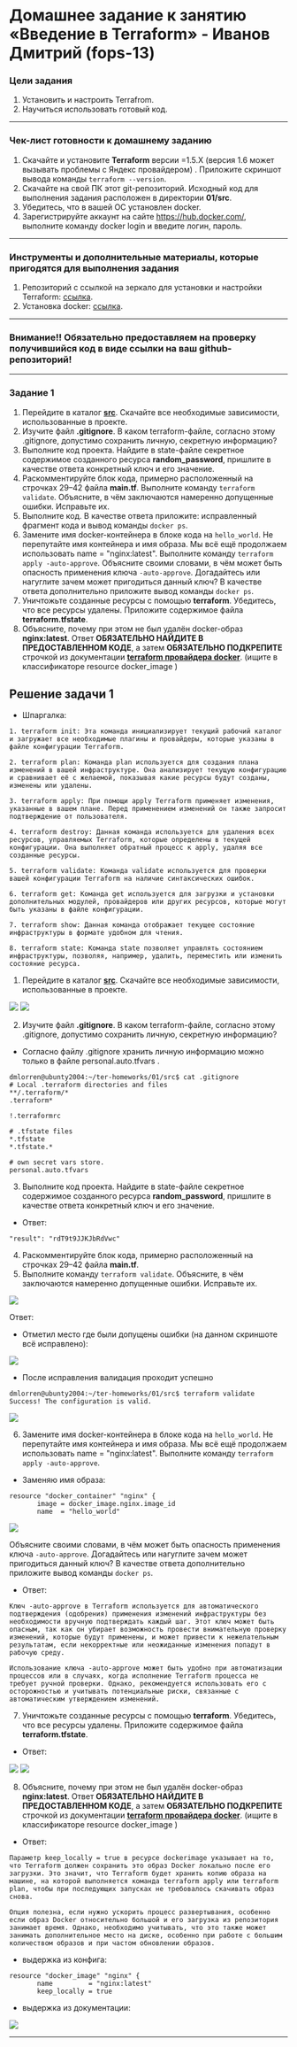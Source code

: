 # Домашнее задание к занятию «Введение в Terraform» - Иванов Дмитрий (fops-13)

### Цели задания

1. Установить и настроить Terrafrom.
2. Научиться использовать готовый код.

------

### Чек-лист готовности к домашнему заданию

1. Скачайте и установите **Terraform** версии =1.5.Х (версия 1.6 может вызывать проблемы с Яндекс провайдером) . Приложите скриншот вывода команды ```terraform --version```.
2. Скачайте на свой ПК этот git-репозиторий. Исходный код для выполнения задания расположен в директории **01/src**.
3. Убедитесь, что в вашей ОС установлен docker.
4. Зарегистрируйте аккаунт на сайте https://hub.docker.com/, выполните команду docker login и введите логин, пароль.

------

### Инструменты и дополнительные материалы, которые пригодятся для выполнения задания

1. Репозиторий с ссылкой на зеркало для установки и настройки Terraform: [ссылка](https://github.com/netology-code/devops-materials).
2. Установка docker: [ссылка](https://docs.docker.com/engine/install/ubuntu/). 
------
### Внимание!! Обязательно предоставляем на проверку получившийся код в виде ссылки на ваш github-репозиторий!
------

### Задание 1

1. Перейдите в каталог [**src**](https://github.com/netology-code/ter-homeworks/tree/main/01/src). Скачайте все необходимые зависимости, использованные в проекте. 
2. Изучите файл **.gitignore**. В каком terraform-файле, согласно этому .gitignore, допустимо сохранить личную, секретную информацию?
3. Выполните код проекта. Найдите  в state-файле секретное содержимое созданного ресурса **random_password**, пришлите в качестве ответа конкретный ключ и его значение.
4. Раскомментируйте блок кода, примерно расположенный на строчках 29–42 файла **main.tf**.
Выполните команду ```terraform validate```. Объясните, в чём заключаются намеренно допущенные ошибки. Исправьте их.
5. Выполните код. В качестве ответа приложите: исправленный фрагмент кода и вывод команды ```docker ps```.
6. Замените имя docker-контейнера в блоке кода на ```hello_world```. Не перепутайте имя контейнера и имя образа. Мы всё ещё продолжаем использовать name = "nginx:latest". Выполните команду ```terraform apply -auto-approve```.
Объясните своими словами, в чём может быть опасность применения ключа  ```-auto-approve```. Догадайтесь или нагуглите зачем может пригодиться данный ключ? В качестве ответа дополнительно приложите вывод команды ```docker ps```.
7. Уничтожьте созданные ресурсы с помощью **terraform**. Убедитесь, что все ресурсы удалены. Приложите содержимое файла **terraform.tfstate**. 
8. Объясните, почему при этом не был удалён docker-образ **nginx:latest**. Ответ **ОБЯЗАТЕЛЬНО НАЙДИТЕ В ПРЕДОСТАВЛЕННОМ КОДЕ**, а затем **ОБЯЗАТЕЛЬНО ПОДКРЕПИТЕ** строчкой из документации [**terraform провайдера docker**](https://docs.comcloud.xyz/providers/kreuzwerker/docker/latest/docs).  (ищите в классификаторе resource docker_image )



## Решение задачи 1

- Шпаргалка:
```
1. terraform init: Эта команда инициализирует текущий рабочий каталог и загружает все необходимые плагины и провайдеры, которые указаны в файле конфигурации Terraform.

2. terraform plan: Команда plan используется для создания плана изменений в вашей инфраструктуре. Она анализирует текущую конфигурацию и сравнивает её с желаемой, показывая какие ресурсы будут созданы, изменены или удалены.

3. terraform apply: При помощи apply Terraform применяет изменения, указанные в вашем плане. Перед применением изменений он также запросит подтверждение от пользователя.

4. terraform destroy: Данная команда используется для удаления всех ресурсов, управляемых Terraform, которые определены в текущей конфигурации. Она выполняет обратный процесс к apply, удаляя все созданные ресурсы.

5. terraform validate: Команда validate используется для проверки вашей конфигурации Terraform на наличие синтаксических ошибок. 

6. terraform get: Команда get используется для загрузки и установки дополнительных модулей, провайдеров или других ресурсов, которые могут быть указаны в файле конфигурации.

7. terraform show: Данная команда отображает текущее состояние инфраструктуры в формате удобном для чтения.

8. terraform state: Команда state позволяет управлять состоянием инфраструктуры, позволяя, например, удалить, переместить или изменить состояние ресурса.
```



1. Перейдите в каталог [**src**](https://github.com/netology-code/ter-homeworks/tree/main/01/src). Скачайте все необходимые зависимости, использованные в проекте. 
<img src="img/terraform_version.png">
<img src="img/terraform_init.png">

2. Изучите файл **.gitignore**. В каком terraform-файле, согласно этому .gitignore, допустимо сохранить личную, секретную информацию?

- Согласно файлу .gitignore хранить личную информацию можно только в файле personal.auto.tfvars .

```
dmlorren@ubunty2004:~/ter-homeworks/01/src$ cat .gitignore 
# Local .terraform directories and files
**/.terraform/*
.terraform*

!.terraformrc

# .tfstate files
*.tfstate
*.tfstate.*

# own secret vars store.
personal.auto.tfvars
```

3. Выполните код проекта. Найдите  в state-файле секретное содержимое созданного ресурса **random_password**, пришлите в качестве ответа конкретный ключ и его значение.

- Ответ:
```
"result": "rdT9t9JJKJbRdVwc"
```

4. Раскомментируйте блок кода, примерно расположенный на строчках 29–42 файла **main.tf**.
5. Выполните команду ```terraform validate```. Объясните, в чём заключаются намеренно допущенные ошибки. Исправьте их.


<img src="img/terraform_validate.png">

Ответ:
- Отметил место где были допущены ошибки (на данном скриншоте всё исправлено):
<img src="img/validate_done.png">

- После исправления валидация проходит успешно
```
dmlorren@ubunty2004:~/ter-homeworks/01/src$ terraform validate
Success! The configuration is valid.
```

<img src="img/terraform_apply.png">

6. Замените имя docker-контейнера в блоке кода на ```hello_world```. Не перепутайте имя контейнера и имя образа. Мы всё ещё продолжаем использовать name = "nginx:latest". Выполните команду ```terraform apply -auto-approve```.

- Заменяю имя образа:
```
resource "docker_container" "nginx" {
       image = docker_image.nginx.image_id
       name  = "hello_world"
```


<img src="img/hello_world.png">

Объясните своими словами, в чём может быть опасность применения ключа  ```-auto-approve```. Догадайтесь или нагуглите зачем может пригодиться данный ключ? В качестве ответа дополнительно приложите вывод команды ```docker ps```.

- Ответ:
```text
Ключ -auto-approve в Terraform используется для автоматического подтверждения (одобрения) применения изменений инфраструктуры без необходимости вручную подтверждать каждый шаг. Этот ключ может быть опасным, так как он убирает возможность провести внимательную проверку изменений, которые будут применены, и может привести к нежелательным результатам, если некорректные или неожиданные изменения попадут в рабочую среду.

Использование ключа -auto-approve может быть удобно при автоматизации процессов или в случаях, когда исполнение Terraform процесса не требует ручной проверки. Однако, рекомендуется использовать его с осторожностью и учитывать потенциальные риски, связанные с автоматическим утверждением изменений. 
```

7. Уничтожьте созданные ресурсы с помощью **terraform**. Убедитесь, что все ресурсы удалены. Приложите содержимое файла **terraform.tfstate**. 

- Ответ:
<img src="img/terraform_destroy.png">
<img src="img/tfstate.png">


8.  Объясните, почему при этом не был удалён docker-образ **nginx:latest**. Ответ **ОБЯЗАТЕЛЬНО НАЙДИТЕ В ПРЕДОСТАВЛЕННОМ КОДЕ**, а затем **ОБЯЗАТЕЛЬНО ПОДКРЕПИТЕ** строчкой из документации [**terraform провайдера docker**](https://docs.comcloud.xyz/providers/kreuzwerker/docker/latest/docs).  (ищите в классификаторе resource docker_image )

- Ответ:
```text
Параметр keep_locally = true в ресурсе dockerimage указывает на то, что Terraform должен сохранить это образ Docker локально после его загрузки. Это значит, что Terraform будет хранить копию образа на машине, на которой выполняется команда terraform apply или terraform plan, чтобы при последующих запусках не требовалось скачивать образ снова. 

Опция полезна, если нужно ускорить процесс развертывания, особенно если образ Docker относительно большой и его загрузка из репозитория занимает время. Однако, необходимо учитывать, что это также может занимать дополнительное место на диске, особенно при работе с большим количеством образов и при частом обновлении образов.
```

- выдержка из конфига:
```
resource "docker_image" "nginx" {
       name         = "nginx:latest"
       keep_locally = true
```

- выдержка из документации:
<img src="img/docs.png">

------


